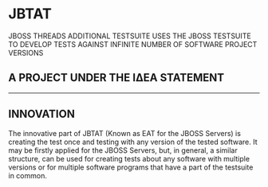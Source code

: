 # JBTAT
JBOSS THREADS ADDITIONAL TESTSUITE USES THE JBOSS TESTSUITE TO DEVELOP TESTS AGAINST INFINITE NUMBER OF SOFTWARE PROJECT VERSIONS

## A PROJECT UNDER THE ΙΔΕΑ STATEMENT
--------------------------------------

INNOVATION
-----------------------------------
The innovative part of JBTAT (Known as EAT for the JBOSS Servers) is creating the test once and testing with any version of the tested software. It may be firstly applied for the JBOSS Servers, but, in general, a similar structure, can be used for creating tests about any software with multiple versions or for multiple software programs that have a part of the testsuite in common.



